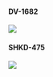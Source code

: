 #### DV-1682
![](http://ww3.sinaimg.cn/mw690/5d098bccgw1f274y8kfbzg20b4069npf.gif)

#### SHKD-475
![](http://ww1.sinaimg.cn/mw690/dd412be4gw1f41q7sekl6g20ao060x6p.gif)


